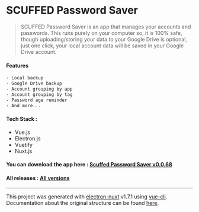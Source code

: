 # SCUFFED Password Saver

> SCUFFED Password Saver is an app that manages your accounts and passwords. This runs purely on your computer so, it is 100% safe, though uploading/storing your data to your Google Drive is optional, just one click, your local account data will be saved in your Google Drive account.

#### Features

``` bash
- Local backup
- Google Drive backup
- Account grouping by app
- Account grouping by tag
- Password age reminder
- And more...
```

#### Tech Stack :
- Vue.js
- Electron.js
- Vuetify
- Nuxt.js

#### You can download the app here : [Scuffed Password Saver v0.0.68](https://github.com/arunstop/scuffed-password-saver/releases/download/v0.0.68-alpha/setup-scuffed-password-saver-0.0.68.exe)

#### All releases : [All versions](https://github.com/arunstop/scuffed-password-saver/releases)

---

This project was generated with [electron-nuxt](https://github.com/michalzaq12/electron-nuxt) v1.7.1 using [vue-cli](https://github.com/vuejs/vue-cli). Documentation about the original structure can be found [here](https://github.com/michalzaq12/electron-nuxt/blob/master/README.md).
